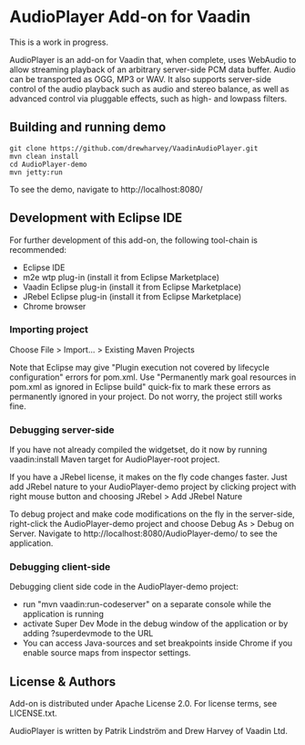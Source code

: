 # AudioPlayer Add-on for Vaadin

This is a work in progress.

AudioPlayer is an add-on for Vaadin that, when complete, uses WebAudio to allow streaming playback of an arbitrary server-side PCM data buffer. Audio can be transported as OGG, MP3 or WAV. It also supports server-side control of the audio playback such as audio and stereo balance, as well as advanced control via pluggable effects, such as high- and lowpass filters.

## Building and running demo

~~~~
git clone https://github.com/drewharvey/VaadinAudioPlayer.git
mvn clean install
cd AudioPlayer-demo
mvn jetty:run
~~~~

To see the demo, navigate to http://localhost:8080/

## Development with Eclipse IDE

For further development of this add-on, the following tool-chain is recommended:
- Eclipse IDE
- m2e wtp plug-in (install it from Eclipse Marketplace)
- Vaadin Eclipse plug-in (install it from Eclipse Marketplace)
- JRebel Eclipse plug-in (install it from Eclipse Marketplace)
- Chrome browser

### Importing project

Choose File > Import... > Existing Maven Projects

Note that Eclipse may give "Plugin execution not covered by lifecycle configuration" errors for pom.xml. Use "Permanently mark goal resources in pom.xml as ignored in Eclipse build" quick-fix to mark these errors as permanently ignored in your project. Do not worry, the project still works fine. 

### Debugging server-side

If you have not already compiled the widgetset, do it now by running vaadin:install Maven target for AudioPlayer-root project.

If you have a JRebel license, it makes on the fly code changes faster. Just add JRebel nature to your AudioPlayer-demo project by clicking project with right mouse button and choosing JRebel > Add JRebel Nature

To debug project and make code modifications on the fly in the server-side, right-click the AudioPlayer-demo project and choose Debug As > Debug on Server. Navigate to http://localhost:8080/AudioPlayer-demo/ to see the application.

### Debugging client-side

Debugging client side code in the AudioPlayer-demo project:
  - run "mvn vaadin:run-codeserver" on a separate console while the application is running
  - activate Super Dev Mode in the debug window of the application or by adding ?superdevmode to the URL
  - You can access Java-sources and set breakpoints inside Chrome if you enable source maps from inspector settings.
 
## License & Authors

Add-on is distributed under Apache License 2.0. For license terms, see LICENSE.txt.

AudioPlayer is written by Patrik Lindström and Drew Harvey of Vaadin Ltd.

